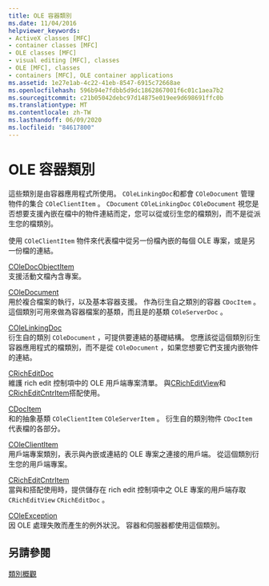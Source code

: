 ```yaml
---
title: OLE 容器類別
ms.date: 11/04/2016
helpviewer_keywords:
- ActiveX classes [MFC]
- container classes [MFC]
- OLE classes [MFC]
- visual editing [MFC], classes
- OLE [MFC], classes
- containers [MFC], OLE container applications
ms.assetid: 1e27e1ab-4c22-41eb-8547-6915c72668ae
ms.openlocfilehash: 596b94e7fdbb5d9dc1862867001f6c01c1aea7b2
ms.sourcegitcommit: c21b05042debc97d14875e019ee9d698691ffc0b
ms.translationtype: MT
ms.contentlocale: zh-TW
ms.lasthandoff: 06/09/2020
ms.locfileid: "84617800"
---
```

# <a name="ole-container-classes"></a>OLE 容器類別

這些類別是由容器應用程式所使用。 `COleLinkingDoc`和都會 `COleDocument` 管理物件的集合 `COleClientItem` 。 `CDocument` `COleLinkingDoc` `COleDocument` 視您是否想要支援內嵌在檔中的物件連結而定，您可以從或衍生您的檔類別，而不是從派生您的檔類別。

使用 `COleClientItem` 物件來代表檔中從另一份檔內嵌的每個 OLE 專案，或是另一份檔的連結。

[COleDocObjectItem](reference/coledocobjectitem-class.md)<br/>
支援活動文檔內含專案。

[COleDocument](reference/coledocument-class.md)<br/>
用於複合檔案的執行，以及基本容器支援。 作為衍生自之類別的容器 `CDocItem` 。 這個類別可用來做為容器檔案的基類，而且是的基類 `COleServerDoc` 。

[COleLinkingDoc](reference/colelinkingdoc-class.md)<br/>
衍生自的類別 `COleDocument` ，可提供要連結的基礎結構。 您應該從這個類別衍生容器應用程式的檔類別，而不是從 `COleDocument` ，如果您想要它們支援内嵌物件的連結。

[CRichEditDoc](reference/cricheditdoc-class.md)<br/>
維護 rich edit 控制項中的 OLE 用戶端專案清單。 與[CRichEditView](reference/cricheditview-class.md)和[CRichEditCntrItem](reference/cricheditcntritem-class.md)搭配使用。

[CDocItem](reference/cdocitem-class.md)<br/>
和的抽象基類 `COleClientItem` `COleServerItem` 。 衍生自的類別物件 `CDocItem` 代表檔的各部分。

[COleClientItem](reference/coleclientitem-class.md)<br/>
用戶端專案類別，表示與內嵌或連結的 OLE 專案之連接的用戶端。 從這個類別衍生您的用戶端專案。

[CRichEditCntrItem](reference/cricheditcntritem-class.md)<br/>
當與和搭配使用時，提供儲存在 rich edit 控制項中之 OLE 專案的用戶端存取 `CRichEditView` `CRichEditDoc` 。

[COleException](reference/coleexception-class.md)<br/>
因 OLE 處理失敗而產生的例外狀況。 容器和伺服器都使用這個類別。

## <a name="see-also"></a>另請參閱

[類別概觀](class-library-overview.md)
